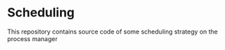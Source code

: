 # Scheduling
This repository contains source code of some scheduling strategy on the process manager
